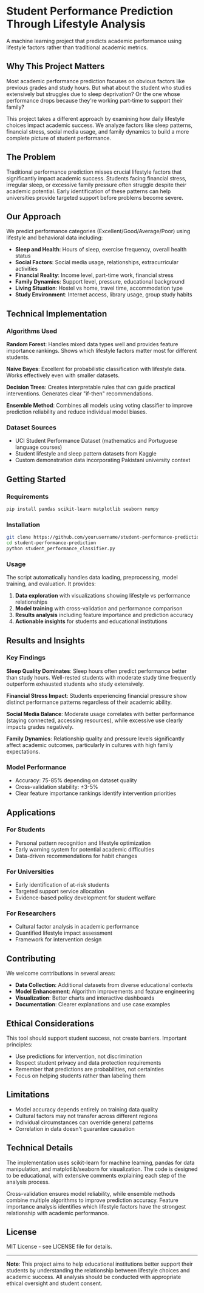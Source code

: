 # Student Performance Prediction Through Lifestyle Analysis

A machine learning project that predicts academic performance using lifestyle factors rather than traditional academic metrics.

## Why This Project Matters

Most academic performance prediction focuses on obvious factors like previous grades and study hours. But what about the student who studies extensively but struggles due to sleep deprivation? Or the one whose performance drops because they're working part-time to support their family?

This project takes a different approach by examining how daily lifestyle choices impact academic success. We analyze factors like sleep patterns, financial stress, social media usage, and family dynamics to build a more complete picture of student performance.

## The Problem

Traditional performance prediction misses crucial lifestyle factors that significantly impact academic success. Students facing financial stress, irregular sleep, or excessive family pressure often struggle despite their academic potential. Early identification of these patterns can help universities provide targeted support before problems become severe.

## Our Approach

We predict performance categories (Excellent/Good/Average/Poor) using lifestyle and behavioral data including:

- **Sleep and Health**: Hours of sleep, exercise frequency, overall health status
- **Social Factors**: Social media usage, relationships, extracurricular activities  
- **Financial Reality**: Income level, part-time work, financial stress
- **Family Dynamics**: Support level, pressure, educational background
- **Living Situation**: Hostel vs home, travel time, accommodation type
- **Study Environment**: Internet access, library usage, group study habits

## Technical Implementation

### Algorithms Used

**Random Forest**: Handles mixed data types well and provides feature importance rankings. Shows which lifestyle factors matter most for different students.

**Naive Bayes**: Excellent for probabilistic classification with lifestyle data. Works effectively even with smaller datasets.

**Decision Trees**: Creates interpretable rules that can guide practical interventions. Generates clear "if-then" recommendations.

**Ensemble Method**: Combines all models using voting classifier to improve prediction reliability and reduce individual model biases.

### Dataset Sources

- UCI Student Performance Dataset (mathematics and Portuguese language courses)
- Student lifestyle and sleep pattern datasets from Kaggle
- Custom demonstration data incorporating Pakistani university context

## Getting Started

### Requirements

```bash
pip install pandas scikit-learn matplotlib seaborn numpy
```

### Installation

```bash
git clone https://github.com/yourusername/student-performance-prediction.git
cd student-performance-prediction
python student_performance_classifier.py
```

### Usage

The script automatically handles data loading, preprocessing, model training, and evaluation. It provides:

1. **Data exploration** with visualizations showing lifestyle vs performance relationships
2. **Model training** with cross-validation and performance comparison
3. **Results analysis** including feature importance and prediction accuracy
4. **Actionable insights** for students and educational institutions

## Results and Insights

### Key Findings

**Sleep Quality Dominates**: Sleep hours often predict performance better than study hours. Well-rested students with moderate study time frequently outperform exhausted students who study extensively.

**Financial Stress Impact**: Students experiencing financial pressure show distinct performance patterns regardless of their academic ability.

**Social Media Balance**: Moderate usage correlates with better performance (staying connected, accessing resources), while excessive use clearly impacts grades negatively.

**Family Dynamics**: Relationship quality and pressure levels significantly affect academic outcomes, particularly in cultures with high family expectations.

### Model Performance

- Accuracy: 75-85% depending on dataset quality
- Cross-validation stability: ±3-5%
- Clear feature importance rankings identify intervention priorities

## Applications

### For Students
- Personal pattern recognition and lifestyle optimization
- Early warning system for potential academic difficulties
- Data-driven recommendations for habit changes

### For Universities  
- Early identification of at-risk students
- Targeted support service allocation
- Evidence-based policy development for student welfare

### For Researchers
- Cultural factor analysis in academic performance
- Quantified lifestyle impact assessment
- Framework for intervention design

## Contributing

We welcome contributions in several areas:

- **Data Collection**: Additional datasets from diverse educational contexts
- **Model Enhancement**: Algorithm improvements and feature engineering
- **Visualization**: Better charts and interactive dashboards  
- **Documentation**: Clearer explanations and use case examples

## Ethical Considerations

This tool should support student success, not create barriers. Important principles:

- Use predictions for intervention, not discrimination
- Respect student privacy and data protection requirements
- Remember that predictions are probabilities, not certainties
- Focus on helping students rather than labeling them

## Limitations

- Model accuracy depends entirely on training data quality
- Cultural factors may not transfer across different regions
- Individual circumstances can override general patterns
- Correlation in data doesn't guarantee causation

## Technical Details

The implementation uses scikit-learn for machine learning, pandas for data manipulation, and matplotlib/seaborn for visualization. The code is designed to be educational, with extensive comments explaining each step of the analysis process.

Cross-validation ensures model reliability, while ensemble methods combine multiple algorithms to improve prediction accuracy. Feature importance analysis identifies which lifestyle factors have the strongest relationship with academic performance.

## License

MIT License - see LICENSE file for details.

---

**Note**: This project aims to help educational institutions better support their students by understanding the relationship between lifestyle choices and academic success. All analysis should be conducted with appropriate ethical oversight and student consent.
